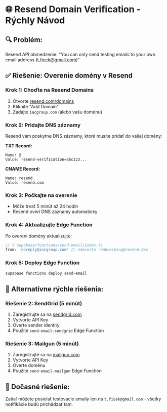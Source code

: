# 🌐 Resend Domain Verification - Rýchly Návod

## 🔍 **Problém:**
Resend API obmedzenie: "You can only send testing emails to your own email address (t.ficek@gmail.com)"

## ✅ **Riešenie: Overenie domény v Resend**

### **Krok 1: Choďte na Resend Domains**
1. Otvorte [resend.com/domains](https://resend.com/domains)
2. Kliknite "Add Domain"
3. Zadajte `iacgroup.com` (alebo vašu doménu)

### **Krok 2: Pridajte DNS záznamy**
Resend vám poskytne DNS záznamy, ktoré musíte pridať do vašej domény:

**TXT Record:**
```
Name: @
Value: resend-verification=abc123...
```

**CNAME Record:**
```
Name: resend
Value: resend.com
```

### **Krok 3: Počkajte na overenie**
- Môže trvať 5 minút až 24 hodín
- Resend overí DNS záznamy automaticky

### **Krok 4: Aktualizujte Edge Function**
Po overení domény aktualizujte:

```typescript
// V supabase/functions/send-email/index.ts
from: 'noreply@iacgroup.com' // namiesto 'onboarding@resend.dev'
```

### **Krok 5: Deploy Edge Function**
```bash
supabase functions deploy send-email
```

## 🚀 **Alternatívne rýchle riešenia:**

### **Riešenie 2: SendGrid (5 minút)**
1. Zaregistrujte sa na [sendgrid.com](https://sendgrid.com)
2. Vytvorte API Key
3. Overte sender identity
4. Použite `send-email-sendgrid` Edge Function

### **Riešenie 3: Mailgun (5 minút)**
1. Zaregistrujte sa na [mailgun.com](https://mailgun.com)
2. Vytvorte API Key
3. Overte doménu
4. Použite `send-email-mailgun` Edge Function

## 📧 **Dočasné riešenie:**
Zatiaľ môžete posielať testovacie emaily len na `t.ficek@gmail.com` - všetky notifikácie budú prichádzať tam.

